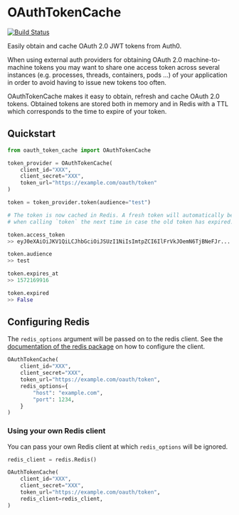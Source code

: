 # OAuthTokenCache

[![Build Status](https://travis-ci.org/NikolaiGulatz/OAuthTokenCache.svg?branch=master)](https://travis-ci.org/NikolaiGulatz/OAuthTokenCache)

Easily obtain and cache OAuth 2.0 JWT tokens from Auth0.

When using external auth providers for obtaining OAuth 2.0 machine-to-machine tokens you may want to share one access
token across several instances (e.g. processes, threads, containers, pods ...) of your application in order to avoid
having to issue new tokens too often.

OAuthTokenCache makes it easy to obtain, refresh and cache OAuth 2.0 tokens. Obtained tokens are stored both in memory
and in Redis with a TTL which corresponds to the time to expire of your token.

## Quickstart

```python
from oauth_token_cache import OAuthTokenCache

token_provider = OAuthTokenCache(
    client_id="XXX",
    client_secret="XXX",
    token_url="https://example.com/oauth/token"
)

token = token_provider.token(audience="test")

# The token is now cached in Redis. A fresh token will automatically be fetched
# when calling `token` the next time in case the old token has expired.

token.access_token
>> eyJ0eXAiOiJKV1QiLCJhbGciOiJSUzI1NiIsImtpZCI6IlFrVkJOemN6TjBNeFJr...

token.audience
>> test

token.expires_at
>> 1572169916

token.expired
>> False
```

## Configuring Redis

The `redis_options` argument will be passed on to the redis client. See the [documentation of the redis package](https://pypi.org/project/redis/) on how to configure the client.

```python
OAuthTokenCache(
    client_id="XXX",
    client_secret="XXX",
    token_url="https://example.com/oauth/token",
    redis_options={
        "host": "example.com",
        "port": 1234,
    }
)
```

### Using your own Redis client

You can pass your own Redis client at which `redis_options` will be ignored.

```python
redis_client = redis.Redis()

OAuthTokenCache(
    client_id="XXX",
    client_secret="XXX",
    token_url="https://example.com/oauth/token",
    redis_client=redis_client,
)
```
